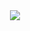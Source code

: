 <div id="header" align="center"> 
<img src="https://i.giphy.com/media/v1.Y2lkPTc5MGI3NjExZ3pzaHp4anFtcWppbm1qZmQwNmp5amNqMDVwNnY4OTBhYzluNmpxNiZlcD12MV9pbnRlcm5hbF9naWZfYnlfaWQmY3Q9Zw/L1R1tvI9svkIWwpVYr/giphy.gif">
  
</div>
